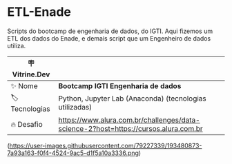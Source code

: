 # ETL-Enade

Scripts do bootcamp de engenharia de dados, do IGTI.
Aqui fizemos um ETL dos dados do Enade, e demais script que um Engenheiro de dados utiliza.

| :placard: Vitrine.Dev |     |
| -------------  | --- |
| :sparkles: Nome        | **Bootcamp IGTI Engenharia de dados**
| :label: Tecnologias | Python, Jupyter Lab (Anaconda) (tecnologias utilizadas)
| :fire: Desafio     |  https://www.alura.com.br/challenges/data-science-2?host=https://cursos.alura.com.br

<!-- Inserir imagem com a #vitrinedev ao final do link -->

(https://user-images.githubusercontent.com/79227339/193480873-7a93a163-f0f4-4524-9ac5-d1f5a10a3336.png)



